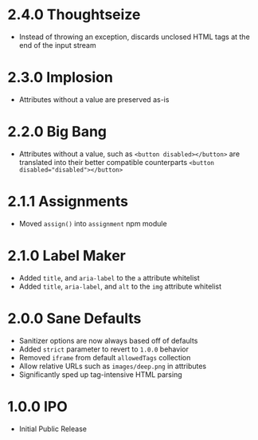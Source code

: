 # 2.4.0 Thoughtseize

- Instead of throwing an exception, discards unclosed HTML tags at the end of the input stream

# 2.3.0 Implosion

- Attributes without a value are preserved as-is

# 2.2.0 Big Bang

- Attributes without a value, such as `<button disabled></button>` are translated into their better compatible counterparts `<button disabled="disabled"></button>`

# 2.1.1 Assignments

- Moved `assign()` into `assignment` npm module

# 2.1.0 Label Maker

- Added `title`, and `aria-label` to the `a` attribute whitelist
- Added `title`, `aria-label`, and `alt` to the `img` attribute whitelist

# 2.0.0 Sane Defaults

- Sanitizer options are now always based off of defaults
- Added `strict` parameter to revert to `1.0.0` behavior
- Removed `iframe` from default `allowedTags` collection
- Allow relative URLs such as `images/deep.png` in attributes
- Significantly sped up tag-intensive HTML parsing

# 1.0.0 IPO

- Initial Public Release
